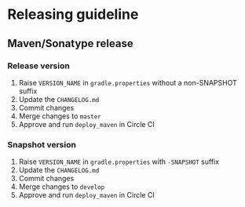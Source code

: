 # Releasing guideline

## Maven/Sonatype release

### Release version
1. Raise `VERSION_NAME` in `gradle.properties` without a non-SNAPSHOT suffix
2. Update the `CHANGELOG.md`
3. Commit changes
4. Merge changes to `master`
5. Approve and run `deploy_maven` in Circle CI

### Snapshot version
1. Raise `VERSION_NAME` in `gradle.properties` with `-SNAPSHOT` suffix
2. Update the `CHANGELOG.md`
3. Commit changes
4. Merge changes to `develop`
5. Approve and run `deploy_maven` in Circle CI
